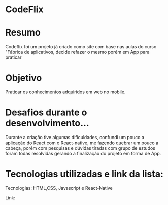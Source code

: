 # CodeFlix

<h1> Resumo </h1>

<p> 
Codeflix foi um projeto já criado como site com base nas aulas do curso "Fábrica de aplicativos, decide refazer o mesmo porém em App para praticar
</p>

<h1>Objetivo</h1>

<p>Praticar os conhecimentos adquiridos em web no mobile.</p>

<h1>Desafios durante o desenvolvimento...</h1>

<p>Durante a criação tive algumas dificuldades, confundi um pouco a aplicação do React com o React-native, me fazendo quebrar um pouco a cabeça, porém com pesquisas e dúvidas tiradas com grupo de estudos foram todas resolvidas gerando a finalização do projeto em forma de App.</p>

 <h1>Tecnologias utilizadas e link da lista:</h1>

Tecnologias: HTML,CSS, Javascript e React-Native

Link:  
